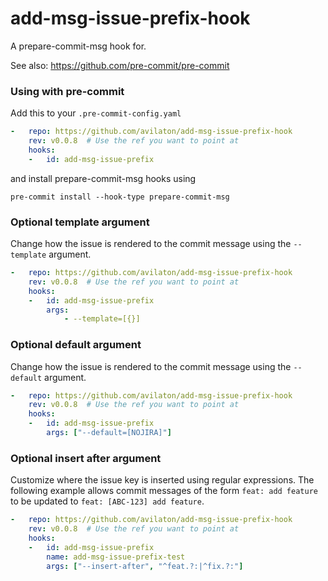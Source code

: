 add-msg-issue-prefix-hook
=========================

A prepare-commit-msg hook for.

See also: https://github.com/pre-commit/pre-commit


### Using with pre-commit

Add this to your `.pre-commit-config.yaml`

```yaml
-   repo: https://github.com/avilaton/add-msg-issue-prefix-hook
    rev: v0.0.8  # Use the ref you want to point at
    hooks:
    -   id: add-msg-issue-prefix
```

and install prepare-commit-msg hooks using
```
pre-commit install --hook-type prepare-commit-msg
```

### Optional template argument

Change how the issue is rendered to the commit message using the `--template` argument.

```yaml
-   repo: https://github.com/avilaton/add-msg-issue-prefix-hook
    rev: v0.0.8  # Use the ref you want to point at
    hooks:
    -   id: add-msg-issue-prefix
        args:
            - --template=[{}]

```

### Optional default argument

Change how the issue is rendered to the commit message using the `--default` argument.

```yaml
-   repo: https://github.com/avilaton/add-msg-issue-prefix-hook
    rev: v0.0.8  # Use the ref you want to point at
    hooks:
    -   id: add-msg-issue-prefix
        args: ["--default=[NOJIRA]"]
```

### Optional insert after argument

Customize where the issue key is inserted using regular expressions. The following example allows commit messages of the form `feat: add feature` to be updated to `feat: [ABC-123] add feature`.

```yaml
-   repo: https://github.com/avilaton/add-msg-issue-prefix-hook
    rev: v0.0.8  # Use the ref you want to point at
    hooks:
    -   id: add-msg-issue-prefix
        name: add-msg-issue-prefix-test
        args: ["--insert-after", "^feat.?:|^fix.?:"]
```
